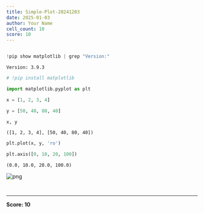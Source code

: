 ```yaml
---
title: Simple-Plot-20241203
date: 2025-01-03
author: Your Name
cell_count: 10
score: 10
---
```


```python

```


```python
!pip show matplotlib | grep "Version:"
```

    Version: 3.9.3



```python
# !pip install matplotlib
```


```python
import matplotlib.pyplot as plt
```


```python
x = [1, 2, 3, 4]
```


```python
y = [50, 40, 80, 40]
```


```python
x, y
```




    ([1, 2, 3, 4], [50, 40, 80, 40])




```python
plt.plot(x, y, 'ro')

plt.axis([0, 10, 20, 100])
```




    (0.0, 10.0, 20.0, 100.0)




    
![png](/mlnotes/images/simple-plot-20241203_7_1.png)
    



```python

```


```python

```


---
**Score: 10**